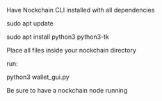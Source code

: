 Have Nockchain CLI installed with all dependencies

sudo apt update

sudo apt install python3 python3-tk

Place all files inside your nockchain directory

run:

python3 wallet_gui.py

Be sure to have a nockchain node running

